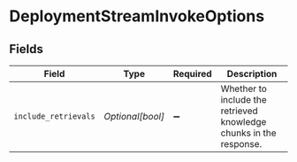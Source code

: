 # DeploymentStreamInvokeOptions


## Fields

| Field                                                              | Type                                                               | Required                                                           | Description                                                        |
| ------------------------------------------------------------------ | ------------------------------------------------------------------ | ------------------------------------------------------------------ | ------------------------------------------------------------------ |
| `include_retrievals`                                               | *Optional[bool]*                                                   | :heavy_minus_sign:                                                 | Whether to include the retrieved knowledge chunks in the response. |